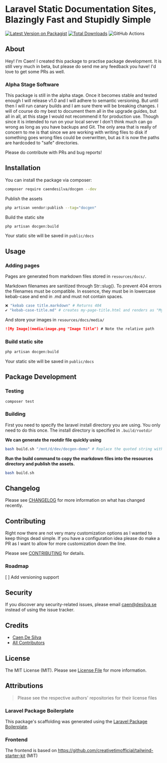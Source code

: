 # Laravel Static Documentation Sites, Blazingly Fast and Stupidly Simple

<!-- \BMSTX BUILDMETA -->
[![Latest Version on Packagist](https://img.shields.io/packagist/v/caendesilva/docgen.svg?style=flat-square)](https://packagist.org/packages/caendesilva/docgen)
[![Total Downloads](https://img.shields.io/packagist/dt/caendesilva/docgen.svg?style=flat-square)](https://packagist.org/packages/caendesilva/docgen)
![GitHub Actions](https://github.com/caendesilva/docgen/actions/workflows/main.yml/badge.svg)
<!--  BUILDMETA \BMETX -->

## About

Hey! I'm Caen! I created this package to practise package development. It is still very much in beta, but please do send me any feedback you have! I'd love to get some PRs as well.

### Alpha Stage Software
This package is still in the alpha stage. Once it becomes stable and tested enough I will release v1.0 and I will adhere to semantic versioning. But until then I will run canary builds and I am sure there will be breaking changes. I will of course do my best to document them all in the upgrade guides, but all in all, at this stage I would not recommend it for production use. Though since it is intended to run on your local server I don't think much can go wrong as long as you have backups and Git. The only area that is really of concern to me is that since we are working with writing files to disk if something goes wrong files could be overwritten, but as it is now the paths are hardcoded to "safe" directories.

Please do contribute with PRs and bug reports!

## Installation

You can install the package via composer:
```bash
composer require caendesilva/docgen --dev
```

Publish the assets
```bash
php artisan vendor:publish --tag="docgen"
```

Build the static site
```bash
php artisan docgen:build
```
Your static site will be saved in `public/docs`

## Usage

### Adding pages
Pages are generated from markdown files stored in `resources/docs/`.

Markdown filenames are sanitized through Str::slug(). To prevent 404 errors the filenames must be compatible. In essence, they must be in lowercase kebab-case and end in .md and must not contain spaces.
```bash
❌ "kebab case title.markdown" # Returns 404
✔️ "kebab-case-title.md" # creates my-page-title.html and renders as "My Page Title" in the frontend
```

And store your images in `resources/docs/media/`
```markdown
![My Image](media/image.png "Image Title") # Note the relative path
```

### Build static site
```bash
php artisan docgen:build
```
Your static site will be saved in `public/docs`

## Package Development
### Testing
```bash
composer test
```

### Building
First you need to specify the laravel install directory you are using. You only need to do this once.
The install directory is specified in `.build/rootdir`

**We can generate the rootdir file quickly using**
```bash
bash build.sh "/mnt/d/dev/docgen-demo" # Replace the quoted string with your path
```

**Run the build command to copy the markdown files into the resources directory and publish the assets.**
```bash
bash build.sh
```

## Changelog

Please see [CHANGELOG](CHANGELOG.md) for more information on what has changed recently.

## Contributing

Right now there are not very many customization options as I wanted to keep things dead simple. If you have a configuration idea please do make a PR as I want to allow for more customization down the line.

Please see [CONTRIBUTING](CONTRIBUTING.md) for details.

### Roadmap
[ ] Add versioning support

## Security

If you discover any security-related issues, please email caen@desilva.se instead of using the issue tracker.

## Credits

-   [Caen De Silva](https://github.com/caendesilva)
-   [All Contributors](../../contributors)

## License

The MIT License (MIT). Please see [License File](LICENSE.md) for more information.

## Attributions
> Please see the respective authors' repositories for their license files

### Laravel Package Boilerplate

This package's scaffolding was generated using the [Laravel Package Boilerplate](https://laravelpackageboilerplate.com).

### Frontend

The frontend is based on https://github.com/creativetimofficial/tailwind-starter-kit (MIT)